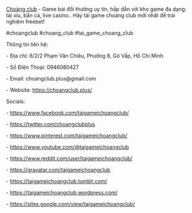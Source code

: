 <p><a href="https://choangclub.plus/">Choáng club</a> - Game bài đổi thưởng uy tín, hấp dẫn với kho game đa dạng: tài xỉu, bắn cá, live casino.. Hãy tải game choáng club mới nhất để trải nghiệm freebet!<p>
<p>#choangclub #choang_club #tai_game_choang_club<p>
<p>Thông tin liên hệ:<p>
<p>- Địa chỉ: 6/2/2 Phạm Văn Chiêu, Phường 8, Gò Vấp, Hồ Chí Minh<p>
<p>- Số Điện Thoại: 0946080427<p>
<p>- Email: choangclub.plus@gmail.com<p>
<p>- Website: <a href="https://choangclub.plus/">https://choangclub.plus/</a><p>
<p>Socials:<p>
<p>- <a href="https://www.facebook.com/taigameichoangclub/">https://www.facebook.com/taigameichoangclub/</a><p>
<p>- <a href="https://twitter.com/choangclubplus">https://twitter.com/choangclubplus</a><p>
<p>- <a href="https://www.pinterest.com/taigameichoangclub/">https://www.pinterest.com/taigameichoangclub/</a><p>
<p>- <a href="https://www.youtube.com/@taigameichoangclub">https://www.youtube.com/@taigameichoangclub</a><p>
<p>- <a href="https://www.reddit.com/user/taigameichoangclub/">https://www.reddit.com/user/taigameichoangclub/</a><p>
<p>- <a href="https://gravatar.com/taigameichoangclub">https://gravatar.com/taigameichoangclub</a><p>
<p>- <a href="https://taigameichoangclub.tumblr.com/">https://taigameichoangclub.tumblr.com/</a><p>
<p>- <a href="https://taigameichoangclub.wordpress.com/">https://taigameichoangclub.wordpress.com/</a><p>
<p>- <a href="https://sites.google.com/view/taigameichoangclub/">https://sites.google.com/view/taigameichoangclub/</a><p>